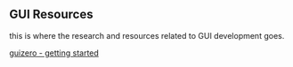 ## GUI Resources
this is where the research and resources related to GUI development goes.

[guizero - getting started](https://lawsie.github.io/guizero/start/)